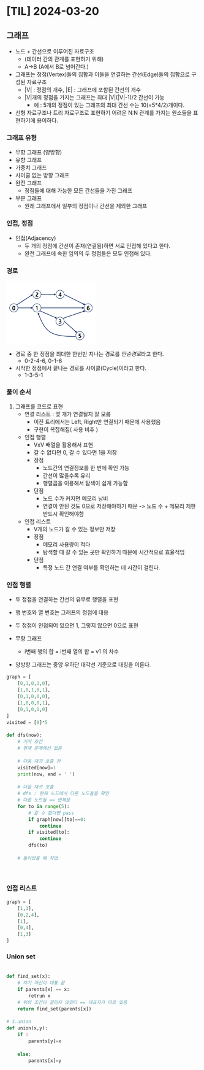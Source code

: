 # [TIL] 2024-03-20

## 그래프 
- 노드 + 간선으로 이루어진 자료구조
    - (데이터 간의 관계를 표현하기 위해)
    - A->B (A에서 B로 넘어간다.)
- 그래프는 정점(Vertex)들의 집합과 이들을 연결하는 간선(Edge)들의 집합으로 구성된 자료구조
    - |V| : 정점의 개수, |E| : 그래프에 포함된 간선의 개수
    - |V|개의 정점을 가지는 그래프는 최대 |V|(|V|-1)/2 간선이 가능
        - 예 : 5개의 정점이 있는 그래프의 최대 간선 수는 10(=5*4/2)개이다.
- 선형 자료구조나 트리 자료구조로 표현하기 어려운 N:N 관계를 가지는 원소들을 표현하기에 용이하다.

### 그래프 유형
- 무향 그래프 (양방향)
- 유향 그래프
- 가중치 그래프
- 사이클 없는 방향 그래프
- 완전 그래프
    - 정점들에 대해 가능한 모든 간선들을 가진 그래프
- 부분 그래프
    - 원래 그래프에서 일부의 정점이나 간선을 제외한 그래프

### 인접, 정점
- 인접(Adjacency)
    - 두 개의 정점에 간선이 존재(연결됨)하면 서로 인접해 있다고 한다.
    - 완전 그래프에 속한 임의의 두 정점들은 모두 인접해 있다.
### 경로
![Alt text](image-72.png)
- 경로 중 한 정점을 최대한 한번만 지나는 경로를 *단순경로*라고 한다.
    - 0-2-4-6, 0-1-6
- 시작한 정점에서 끝나는 경로를 사이클(Cycle)이라고 한다.
    - 1-3-5-1

### 풀이 순서
1. 그래프를 코드로 표현
    - 연결 리스트 : 몇 개가 연결될지 잘 모름
        - 이진 트리에서는 Left, Right만 연결되기 때문에 사용했음
        - 구현이 복잡해짐( 사용 비추 )
    - 인접 행렬
        - VxV 배열을 활용해서 표현
        - 갈 수 없다면 0, 갈 수 있다면 1을 저장
        - 장점
            - 노드간의 연결정보를 한 번에 확인 가능
            - 간선이 많을수록 유리
            - 행렬곱을 이용해서 탐색이 쉽게 가능함
        - 단점
            - 노드 수가 커지면 메모리 낭비
            - 연결이 안된 것도 0으로 저장해야하기 때문
            -> 노드 수 + 메모리 제한 반드시 확인해야함 
    - 인접 리스트
        - V개의 노드가 갈 수 있는 정보만 저장
        - 장점
            - 메모리 사용량이 적다
            - 탐색할 때 갈 수 있는 곳만 확인하기 때문에 시간적으로 효율적임
        - 단점
            - 특정 노드 간 연결 여부를 확인하는 데 시간이 걸린다.


### 인접 행렬
- 두 정점을 연결하는 간선의 유무로 행렬을 표현
- 행 번호와 열 번호는 그래프의 정점에 대응
- 두 정점이 인접되어 있으면 1, 그렇지 않으면 0으로 표현
- 무향 그래프
    - i번째 행의 합 = i번째 열의 합 = v1 의 차수

- 양방향 그래프는 중앙 우하단 대각선 기준으로 대칭을 이룬다.
```python
graph = [
    [0,1,0,1,0],
    [1,0,1,0,1],
    [0,1,0,0,0],
    [1,0,0,0,1],
    [0,1,0,1,0]
]
visited = [0]*5

def dfs(now):
    # 기저 조건
    # 현재 문제에선 없음

    # 다음 재귀 호출 전
    visited[now]=1
    print(now, end = ' ')

    # 다음 재귀 호출
    # dfs : 현재 노드에서 다른 노드들을 확인
    # 다른 노드들 == 반복문
    for to in range(5):
        # 갈 수 없다면 pass
        if graph[now][to]==0:
            continue 
        if visited[to]:
            continue 
        dfs(to)

    # 돌아왔을 때 작업
    



```

### 인접 리스트

```python
graph = [
    [1,3],
    [0,2,4],
    [1],
    [0,4],
    [1,3]
]
```

### Union set

```python

def find_set(x):
    # 자기 자신이 대표 끝
    if parents[x] == x:
        retrun x
    # 위의 조건이 걸리지 않았다 == 대표자가 따로 있음
    return find_set(parents[x])

# 3.union
def union(x,y):
    if :
        parents[y]=x
    
    else:
        parents[x]=y
```